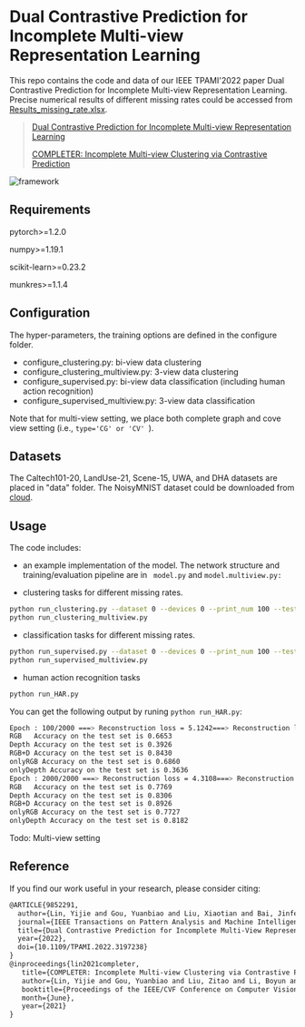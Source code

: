 # Dual Contrastive Prediction for Incomplete Multi-view Representation Learning


This repo contains the code and data of our IEEE TPAMI'2022 paper Dual Contrastive Prediction for Incomplete Multi-view Representation Learning. Precise numerical results of different missing rates could be accessed from [Results_missing_rate.xlsx](https://github.com/XLearning-SCU/2022-TPAMI-DCP/blob/main/Results_missing_rate.xlsx).

> [Dual Contrastive Prediction for Incomplete Multi-view Representation Learning](http://pengxi.me/wp-content/uploads/2022/08/DCP.pdf)
>
> [COMPLETER: Incomplete Multi-view Clustering via Contrastive Prediction](http://pengxi.me/wp-content/uploads/2021/03/2021CVPR-completer.pdf)

![framework](figure//framework.png)

## Requirements

pytorch>=1.2.0 

numpy>=1.19.1

scikit-learn>=0.23.2

munkres>=1.1.4

## Configuration

The hyper-parameters, the training options are defined in the configure folder.
- configure_clustering.py: bi-view data clustering
- configure_clustering_multiview.py: 3-view data clustering
- configure_supervised.py: bi-view data classification (including human action recognition)
- configure_supervised_multiview.py: 3-view data classification

Note that for multi-view setting, we place both complete graph and cove view setting (i.e., ```type='CG' or 'CV' ```).

## Datasets

The Caltech101-20, LandUse-21, Scene-15, UWA, and DHA datasets are placed in "data" folder. The NoisyMNIST dataset could be downloaded from [cloud](https://drive.google.com/file/d/1b__tkQMHRrYtcCNi_LxnVVTwB-TWdj93/view?usp=sharing).

## Usage

The code includes:

- an example implementation of the model. The network structure and training/evaluation pipeline are in 
``` model.py``` and ```model.multiview.py: ```

- clustering tasks for different missing rates.
```bash
python run_clustering.py --dataset 0 --devices 0 --print_num 100 --test_time 5 --missing_rate 0.5
python run_clustering_multiview.py 
```
- classification tasks for different missing rates.
```bash
python run_supervised.py --dataset 0 --devices 0 --print_num 100 --test_time 5 --missing_rate 0.5
python run_supervised_multiview.py
```
- human action recognition tasks
```bash
python run_HAR.py 
```

You can get the following output by runing ```python run_HAR.py```:

```bash
Epoch : 100/2000 ===> Reconstruction loss = 5.1242===> Reconstruction loss = 0.0489 ===> Map loss = 0.0001 ===> Map loss = 0.0001 ===> Loss_icl = -7.4860e+01 ===> Loss_ccl = 1.2800e+02 ===> All loss = 5.3657e+01
RGB   Accuracy on the test set is 0.6653
Depth Accuracy on the test set is 0.3926
RGB+D Accuracy on the test set is 0.8430
onlyRGB Accuracy on the test set is 0.6860
onlyDepth Accuracy on the test set is 0.3636
Epoch : 2000/2000 ===> Reconstruction loss = 4.3108===> Reconstruction loss = 0.0163 ===> Map loss = 0.0001 ===> Map loss = 0.0004 ===> Loss_icl = -7.7413e+01 ===> Loss_ccl = 1.2800e+02 ===> All loss = 5.1020e+01
RGB   Accuracy on the test set is 0.7769
Depth Accuracy on the test set is 0.8306
RGB+D Accuracy on the test set is 0.8926
onlyRGB Accuracy on the test set is 0.7727
onlyDepth Accuracy on the test set is 0.8182
```
Todo: Multi-view setting

## Reference

If you find our work useful in your research, please consider citing:

```latex
@ARTICLE{9852291,
  author={Lin, Yijie and Gou, Yuanbiao and Liu, Xiaotian and Bai, Jinfeng and Lv, Jiancheng and Peng, Xi},
  journal={IEEE Transactions on Pattern Analysis and Machine Intelligence}, 
  title={Dual Contrastive Prediction for Incomplete Multi-View Representation Learning}, 
  year={2022},
  doi={10.1109/TPAMI.2022.3197238}
}
@inproceedings{lin2021completer,
   title={COMPLETER: Incomplete Multi-view Clustering via Contrastive Prediction},
   author={Lin, Yijie and Gou, Yuanbiao and Liu, Zitao and Li, Boyun and Lv, Jiancheng and Peng, Xi},
   booktitle={Proceedings of the IEEE/CVF Conference on Computer Vision and Pattern Recognition (CVPR)},
   month={June},
   year={2021}
}
```

